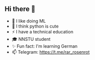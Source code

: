 ## Hi there 👋


- 🌿 I like doing ML
- 🐍 I think python is cute
- ⚡ I have a technical education
- 🎓 NNSTU student
- ✨ Fun fact: I'm learning German
- 📫 Telegram: https://t.me/rar_rosenrot

